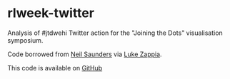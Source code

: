# rlweek-twitter

Analysis of #jtdwehi Twitter action for the "Joining the Dots" visualisation
symposium.

Code borrowed from [Neil Saunders](https://github.com/neilfws) via [Luke Zappia](http://lazappi.id.au/joining-the-dots-twitter-analysis/).

This code is available on [GitHub](https://github.com/peterneish/rlweek-twitter)


